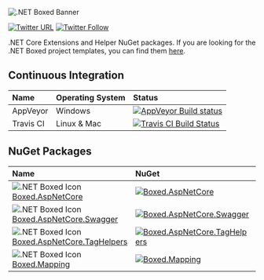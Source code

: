 ![.NET Boxed Banner](https://raw.githubusercontent.com/Dotnet-Boxed/Templates/master/Images/Banner.png)

[![Twitter URL](https://img.shields.io/twitter/url/http/shields.io.svg?style=social)](https://twitter.com/RehanSaeedUK) [![Twitter Follow](https://img.shields.io/twitter/follow/rehansaeeduk.svg?style=social&label=Follow)](https://twitter.com/RehanSaeedUK)
 
.NET Core Extensions and Helper NuGet packages. If you are looking for the .NET Boxed project templates, you can find them [here](https://github.com/Dotnet-Boxed/Templates).
  
## Continuous Integration

| Name      | Operating System | Status |
| :---      | :---             | :---   |
| AppVeyor  | Windows          | [![AppVeyor Build status](https://ci.appveyor.com/api/projects/status/aknwu9sil3dv3im0?svg=true)](https://ci.appveyor.com/project/RehanSaeed/framework) |
| Travis CI | Linux & Mac      | [![Travis CI Build Status](https://img.shields.io/travis/Dotnet-Boxed/Framework.svg?maxAge=3600&label=travis)](https://travis-ci.org/Dotnet-Boxed/Framework) |

## NuGet Packages

| Name  | NuGet | MyGet |
| :---  | :---  | :---  |
| ![.NET Boxed Icon](https://raw.githubusercontent.com/Dotnet-Boxed/Templates/master/Images/Icon-16x16.png) [Boxed.AspNetCore](https://www.nuget.org/packages/Boxed.AspNetCore/)                       | [![Boxed.AspNetCore](https://img.shields.io/nuget/v/Boxed.AspNetCore.svg)](https://www.nuget.org/packages/Boxed.AspNetCore/)                                  | [![Boxed.AspNetCore](https://img.shields.io/myget/dotnet-boxed/vpre/Boxed.AspNetCore.svg)](http://myget.org/gallery/Boxed.AspNetCore)                                  |
| ![.NET Boxed Icon](https://raw.githubusercontent.com/Dotnet-Boxed/Templates/master/Images/Icon-16x16.png) [Boxed.AspNetCore.Swagger](https://www.nuget.org/packages/Boxed.AspNetCore.Swagger/)       | [![Boxed.AspNetCore.Swagger](https://img.shields.io/nuget/v/Boxed.AspNetCore.Swagger.svg)](https://www.nuget.org/packages/Boxed.AspNetCore.Swagger/)          | [![Boxed.AspNetCore.Swagger](https://img.shields.io/myget/dotnet-boxed/vpre/Boxed.AspNetCore.Swagger.svg)](http://myget.org/gallery/Boxed.AspNetCore.Swagger)          |
| ![.NET Boxed Icon](https://raw.githubusercontent.com/Dotnet-Boxed/Templates/master/Images/Icon-16x16.png) [Boxed.AspNetCore.TagHelpers](https://www.nuget.org/packages/Boxed.AspNetCore.TagHelpers/) | [![Boxed.AspNetCore.TagHelpers](https://img.shields.io/nuget/v/Boxed.AspNetCore.TagHelpers.svg)](https://www.nuget.org/packages/Boxed.AspNetCore.TagHelpers/) | [![Boxed.AspNetCore.TagHelpers](https://img.shields.io/myget/dotnet-boxed/vpre/Boxed.AspNetCore.TagHelpers.svg)](http://myget.org/gallery/Boxed.AspNetCore.TagHelpers) |
| ![.NET Boxed Icon](https://raw.githubusercontent.com/Dotnet-Boxed/Templates/master/Images/Icon-16x16.png) [Boxed.Mapping](https://www.nuget.org/packages/Boxed.Mapping/)                             | [![Boxed.Mapping](https://img.shields.io/nuget/v/Boxed.Mapping.svg)](https://www.nuget.org/packages/Boxed.Mapping/)                                           | [![Boxed.Mapping](https://img.shields.io/myget/dotnet-boxed/vpre/Boxed.Mapping.svg)](http://myget.org/gallery/Boxed.Mapping)                                           |
